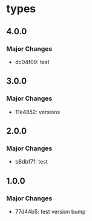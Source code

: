 # types

## 4.0.0

### Major Changes

- dc04f09: test

## 3.0.0

### Major Changes

- 11e4852: versions

## 2.0.0

### Major Changes

- b8dbf7f: test

## 1.0.0

### Major Changes

- 77d44b5: test version bump
